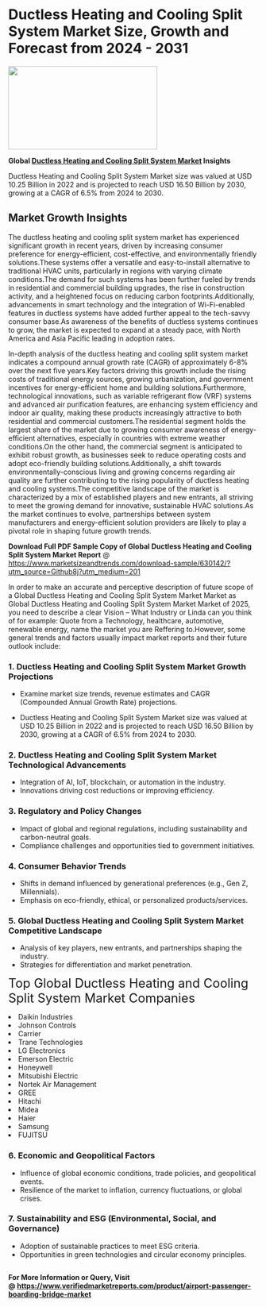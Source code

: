 <H1>Ductless Heating and Cooling Split System Market Size, Growth and Forecast from 2024 - 2031</H1><img class="aligncenter size-medium wp-image-584254" src="https://thirdeyenews.in/wp-content/uploads/2024/09/Global-Market-Research-300x168.jpeg" alt="" width="300" height="168" /><p><strong>Global&nbsp;<a href="https://www.marketsizeandtrends.com/download-sample/630142/?utm_source=Github8j?utm_medium=201">Ductless Heating and Cooling Split System Market</a> Insights</strong></p><p>Ductless Heating and Cooling Split System Market size was valued at USD 10.25 Billion in 2022 and is projected to reach USD 16.50 Billion by 2030, growing at a CAGR of 6.5% from 2024 to 2030.</p><p><h2>Market Growth Insights</h2> <p>The ductless heating and cooling split system market has experienced significant growth in recent years, driven by increasing consumer preference for energy-efficient, cost-effective, and environmentally friendly solutions.These systems offer a versatile and easy-to-install alternative to traditional HVAC units, particularly in regions with varying climate conditions.The demand for such systems has been further fueled by trends in residential and commercial building upgrades, the rise in construction activity, and a heightened focus on reducing carbon footprints.Additionally, advancements in smart technology and the integration of Wi-Fi-enabled features in ductless systems have added further appeal to the tech-savvy consumer base.As awareness of the benefits of ductless systems continues to grow, the market is expected to expand at a steady pace, with North America and Asia Pacific leading in adoption rates.</p> <p>In-depth analysis of the ductless heating and cooling split system market indicates a compound annual growth rate (CAGR) of approximately 6-8% over the next five years.Key factors driving this growth include the rising costs of traditional energy sources, growing urbanization, and government incentives for energy-efficient home and building solutions.Furthermore, technological innovations, such as variable refrigerant flow (VRF) systems and advanced air purification features, are enhancing system efficiency and indoor air quality, making these products increasingly attractive to both residential and commercial customers.The residential segment holds the largest share of the market due to growing consumer awareness of energy-efficient alternatives, especially in countries with extreme weather conditions.On the other hand, the commercial segment is anticipated to exhibit robust growth, as businesses seek to reduce operating costs and adopt eco-friendly building solutions.Additionally, a shift towards environmentally-conscious living and growing concerns regarding air quality are further contributing to the rising popularity of ductless heating and cooling systems.The competitive landscape of the market is characterized by a mix of established players and new entrants, all striving to meet the growing demand for innovative, sustainable HVAC solutions.As the market continues to evolve, partnerships between system manufacturers and energy-efficient solution providers are likely to play a pivotal role in shaping future growth trends.</p><p><span class=""><strong>Download Full PDF Sample Copy of Global Ductless Heating and Cooling Split System Market Report</strong> @ <a href="https://www.marketsizeandtrends.com/download-sample/630142/?utm_source=Github8j?utm_medium=201" target="_blank">https://www.marketsizeandtrends.com/download-sample/630142/?utm_source=Github8j?utm_medium=201</a></span></p><p>In order to make an accurate and perceptive description of future scope of a Global&nbsp;Ductless Heating and Cooling Split System Market Market as Global&nbsp;Ductless Heating and Cooling Split System Market Market of 2025, you need to describe a clear Vision &ndash; What Industry or Linda can you think of for example: Quote from a Technology, healthcare, automotive, renewable energy, name the market you are Reffering to.However, some general trends and factors usually impact market reports and their future outlook include:</p><h3>1.&nbsp;<strong>Ductless Heating and Cooling Split System Market Growth Projections</strong></h3><ul><li>Examine market size trends, revenue estimates and CAGR (Compounded Annual Growth Rate) projections.</li><li><p>Ductless Heating and Cooling Split System Market size was valued at USD 10.25 Billion in 2022 and is projected to reach USD 16.50 Billion by 2030, growing at a CAGR of 6.5% from 2024 to 2030.</p></li></ul><h3>2.&nbsp;<strong>Ductless Heating and Cooling Split System Market Technological Advancements</strong></h3><ul><li>Integration of AI, IoT, blockchain, or automation in the industry.</li><li>Innovations driving cost reductions or improving efficiency.</li></ul><h3>3.&nbsp;<strong>Regulatory and Policy Changes</strong></h3><ul><li>Impact of global and regional regulations, including sustainability and carbon-neutral goals.</li><li>Compliance challenges and opportunities tied to government initiatives.</li></ul><h3>4.&nbsp;<strong>Consumer Behavior Trends</strong></h3><ul><li>Shifts in demand influenced by generational preferences (e.g., Gen Z, Millennials).</li><li>Emphasis on eco-friendly, ethical, or personalized products/services.</li></ul><h3>5.&nbsp;<strong>Global Ductless Heating and Cooling Split System Market Competitive Landscape</strong></h3><ul><li>Analysis of key players, new entrants, and partnerships shaping the industry.</li><li>Strategies for differentiation and market penetration.</li></ul><p data-pm-slice="1 1 []"><span style="color: inherit; font-family: inherit; font-size: 25px;">Top Global Ductless Heating and Cooling Split System Market Companies</span></p><div class="" data-test-id=""><p><li>Daikin Industries</li><li> Johnson Controls</li><li> Carrier</li><li> Trane Technologies</li><li> LG Electronics</li><li> Emerson Electric</li><li> Honeywell</li><li> Mitsubishi Electric</li><li> Nortek Air Management</li><li> GREE</li><li> Hitachi</li><li> Midea</li><li> Haier</li><li> Samsung</li><li> FUJITSU</li></p></div><h3>6.&nbsp;<strong>Economic and Geopolitical Factors</strong></h3><ul><li>Influence of global economic conditions, trade policies, and geopolitical events.</li><li>Resilience of the market to inflation, currency fluctuations, or global crises.</li></ul><h3>7.&nbsp;<strong>Sustainability and ESG (Environmental, Social, and Governance)</strong></h3><ul><li>Adoption of sustainable practices to meet ESG criteria.</li><li>Opportunities in green technologies and circular economy principles.</li></ul><h2><strong style="font-size: 14px;">For More Information or Query, Visit @&nbsp;</strong><a style="background-color: #ffffff; font-size: 14px;" href="https://www.marketsizeandtrends.com/report/ductless-heating-and-cooling-split-system-market/" target="_blank">https://www.verifiedmarketreports.com/product/airport-passenger-boarding-bridge-market</a></h2>